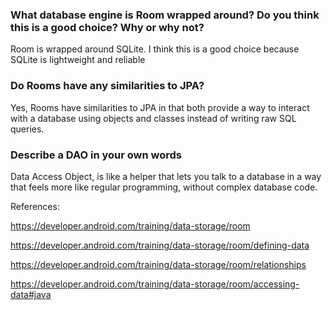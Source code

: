### What database engine is Room wrapped around? Do you think this is a good choice? Why or why not?

Room is wrapped around SQLite. I think this is a good choice because SQLite is lightweight and reliable

### Do Rooms have any similarities to JPA?

Yes, Rooms have similarities to JPA in that both provide a way to interact with a database using objects and classes instead of writing raw SQL queries.

### Describe a DAO in your own words

Data Access Object, is like a helper that lets you talk to a database in a way that feels more like regular programming, without complex database code.




References:

https://developer.android.com/training/data-storage/room

https://developer.android.com/training/data-storage/room/defining-data

https://developer.android.com/training/data-storage/room/relationships

https://developer.android.com/training/data-storage/room/accessing-data#java






